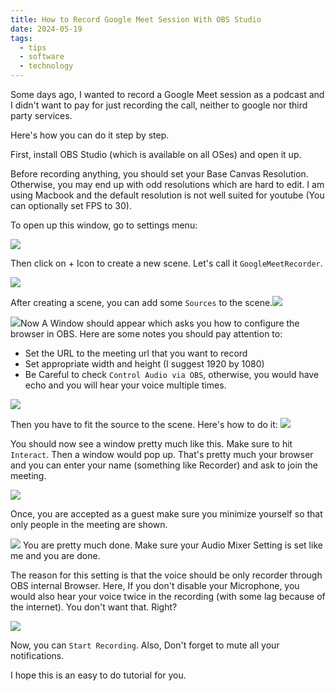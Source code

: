 ```yaml
---
title: How to Record Google Meet Session With OBS Studio
date: 2024-05-19
tags:
  - tips
  - software
  - technology
---
```

Some days ago, I wanted to record a Google Meet session as a podcast and I didn't want to pay for just recording the call, neither to google nor third party services. 

Here's how you can do it step by step. 

First, install OBS Studio (which is available on all OSes) and open it up. 

Before recording anything, you should set your Base Canvas Resolution. Otherwise, you may end up with odd resolutions which are hard to edit. I am using Macbook and the default resolution is not well suited for youtube (You can optionally set FPS to 30). 

To open up this window, go to settings menu:

![](FrameSetting.png)

Then click on + Icon to create a new scene. Let's call it `GoogleMeetRecorder`. 

![](AddNewScene.png#center)

After creating a scene, you can add some `Sources` to the scene.![](AddBrowser.png#center)

![](GoogleMeetBrowser.png)Now A Window should appear which asks you how to configure the browser in OBS. Here are some notes you should pay attention to:
- Set the URL to the meeting url that you want to record
- Set appropriate width and height (I suggest 1920 by 1080)
- Be Careful to check `Control Audio via OBS`, otherwise, you would have echo and you will hear your voice multiple times.

![](BrowserConfig.png#center)

Then you have to fit the source to the scene. Here's how to do it:
![](FitToScene.png)

You should now see a window pretty much like this. Make sure to hit `Interact`. Then a window would pop up. That's pretty much your browser and you can enter your name (something like Recorder) and ask to join the meeting. 

![](Interact.png)

Once, you are accepted as a guest make sure you minimize yourself so that only people in the meeting are shown. 

![](minimize.png)
You are pretty much done. Make sure your Audio Mixer Setting is set like me and you are done. 

The reason for this setting is that the voice should be only recorder through OBS internal Browser. Here, If you don't disable your Microphone, you would also hear your voice twice in the recording (with some lag because of the internet). You don't want that. Right?

![](audioMixer.png)

Now, you can `Start Recording`. Also, Don't forget to mute all your notifications. 

I hope this is an easy to do tutorial for you. 